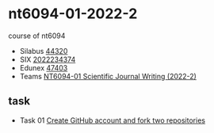 # nt6094-01-2022-2
course of nt6094

+ Silabus [44320](https://akademik.itb.ac.id/app/dosen:197312011999031002/kurikulum/silabus/44320/view)
+ SIX [2022234374](https://akademik.itb.ac.id/app/K/dosen:197312011999031002+2022-2/kelas/2022234374/pertemuan/list)
+ Edunex [47403](https://edunex.itb.ac.id/courses/47403/preview)
+ Teams [NT6094-01 Scientific Journal Writing (2022-2)](https://teams.microsoft.com/l/channel/19%3aqSX9kY5u7AIfb6Gnn7538RPjqgF_h96zos5F1u2cAD41%40thread.tacv2/General?groupId=1d0e9e01-d3d6-4d73-91d1-7f6ea41cee5f&tenantId=db6e1183-4c65-405c-82ce-7cd53fa6e9dc)

## task
+ Task 01 [Create GitHub account and fork two repositories](https://github.com/dudung/nt6094-01-2022-2/issues/1)
